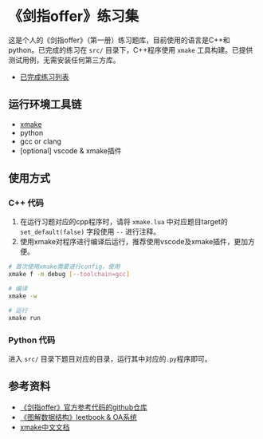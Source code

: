 # 《剑指offer》练习集


这是个人的《剑指offer》（第一册）练习题库，目前使用的语言是C++和python。已完成的练习在 `src/` 目录下，C++程序使用 `xmake` 工具构建。已提供测试用例，无需安装任何第三方库。

- [已完成练习列表](./Finished.md)

## 运行环境工具链
- [xmake](https://xmake.io/#/)
- python
- gcc or clang
- [optional] vscode & xmake插件


## 使用方式

### C++ 代码
1. 在运行习题对应的cpp程序时，请将 `xmake.lua` 中对应题目target的 `set_default(false)` 字段使用 `--` 进行注释。
2. 使用xmake对程序进行编译后运行，推荐使用vscode及xmake插件，更加方便。
```bash
# 首次使用xmake需要进行config，使用
xmake f -m debug [--toolchain=gcc]

# 编译
xmake -w

# 运行
xmake run
```

### Python 代码

进入 `src/` 目录下题目对应的目录，运行其中对应的`.py`程序即可。


## 参考资料

- [《剑指offer》官方参考代码的github仓库](https://github.com/zhulintao/CodingInterviewChinese2)
- [《图解数据结构》leetbook & OA系统](https://leetcode.cn/leetbook/detail/illustration-of-algorithm/)
- [xmake中文文档](https://xmake.io/#/zh-cn/about/introduction)





